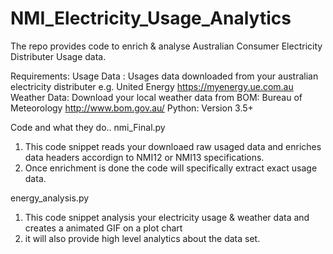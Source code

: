 # NMI_Electricity_Usage_Analytics
The repo provides code to enrich &amp; analyse Australian Consumer Electricity Distributer Usage data.

Requirements:
Usage Data : Usages data downloaded from your australian electricity distributer e.g. United Energy https://myenergy.ue.com.au
Weather Data: Download your local weather data from BOM: Bureau of Meteorology http://www.bom.gov.au/
Python: Version 3.5+

Code and what they do..
nmi_Final.py
1. This code snippet reads your downloaed raw usaged data and enriches data headers accordign to NMI12 or NMI13 specifications.
2. Once enrichment is done the code will specifically extract exact usage data. 

energy_analysis.py
1. This code snippet analysis your electricity usage & weather data and creates a animated GIF on a plot chart
2. it will also provide high level analytics about the data set.

